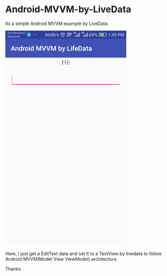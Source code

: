 # Android-MVVM-by-LiveData
Its a simple Android MVVM example by LiveData.


![](https://github.com/ShohanAhmed/Android-MVVM-by-LifeData/blob/master/Screenshorts/android_mvvm_lifedata.gif)


Here, I just get a EditText data and set it to a TextView by livedata to follow Android MVVM(Model View ViewModel) architecture.

Thanks

